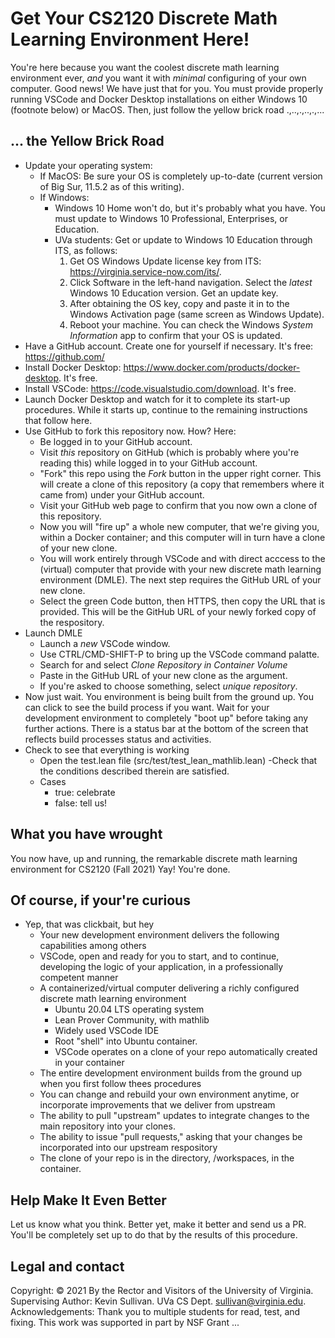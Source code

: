 # Get Your CS2120 Discrete Math Learning Environment Here!

You're here because you want the coolest discrete math learning environment ever, *and* you want it with *minimal* configuring of your own computer. Good news! We have just that for you. You must provide properly running VSCode and Docker Desktop installations on either Windows 10 (footnote below) or MacOS. Then, just follow the yellow brick road .,..,.,..,.,...

## ... the Yellow Brick Road
- Update your operating system:
  - If MacOS: Be sure your OS is completely up-to-date (current version of Big Sur, 11.5.2 as of this writing).
  - If Windows: 
    - Windows 10 Home won't do, but it's probably what you have. You must update to Windows 10 Professional, Enterprises, or Education.
    - UVa students: Get or update to Windows 10 Education through ITS, as follows:
      1. Get OS Windows Update license key from ITS: https://virginia.service-now.com/its/.  
      2. Click Software in the left-hand navigation. Select the *latest* Windows 10 Education version. Get an update key.
      3. After obtaining the OS key, copy and paste it in to the Windows Activation page (same screen as Windows Update).
      4. Reboot your machine. You can check the Windows *System Information* app to confirm that your OS is updated.
- Have a GitHub account. Create one for yourself if necessary. It's free: https://github.com/
- Install Docker Desktop: https://www.docker.com/products/docker-desktop. It's free.
- Install VSCode: https://code.visualstudio.com/download. It's free.
- Launch Docker Desktop and watch for it to complete its start-up procedures. While it starts up, continue to the remaining instructions that follow here. 
- Use GitHub to fork this repository now. How? Here:
  - Be logged in to your GitHub account.
  - Visit *this* repository on GitHub (which is probably where you're reading this) while logged in to your GitHub account.
  - "Fork" this repo using the *Fork* button in the upper right corner. This will create a clone of this repository (a copy that remembers where it came from) under your GitHub account. 
  -   Visit your GitHub web page to confirm that you now own a clone of this repository. 
  -   Now you will "fire up" a whole new computer, that we're giving you, within a Docker container; and this computer will in turn have a clone of your new clone.
  -   You will work entirely through VSCode and with direct acccess to the (virtual) computer that provide with your new discrete math learning environment (DMLE). The next step requires the GitHub URL of your new clone.
  -   Select the green Code button, then HTTPS, then copy the URL that is provided. This will be the GitHub URL of your newly forked copy of the respository.
- Launch DMLE
  - Launch a *new* VSCode window. 
  - Use CTRL/CMD-SHIFT-P to bring up the VSCode command palatte. 
  - Search for and select *Clone Repository in Container Volume*
  - Paste in the GitHub URL of your new clone as the argument.
  - If you're asked to choose something, select *unique repository*.
- Now just wait. You environment is being built from the ground up. You can click to see the build process if you want. Wait for your development environment to completely "boot up" before taking any further actions. There is a status bar at the bottom of the screen that reflects build processes status and activities.
- Check to see that everything is working
  - Open the test.lean file (src/test/test_lean_mathlib.lean)
  -Check that the conditions described therein are satisfied.
  - Cases
    - true: celebrate
    - false: tell us!  

## What you have wrought

You now have, up and running, the remarkable discrete math learning environment for CS2120 (Fall 2021) Yay! You're done.

## Of course, if your're curious
- Yep, that was clickbait, but hey
  - Your new development environment delivers the following capabilities among others
  - VSCode, open and ready for you to start, and to continue, developing the logic of your application, in a professionally competent manner
  - A containerized/virtual computer delivering a richly configured discrete math learning environment
    - Ubuntu 20.04 LTS operating system
    - Lean Prover Community, with mathlib
    - Widely used VSCode IDE
    - Root "shell" into Ubuntu container.
    - VSCode operates on a clone of your repo automatically created in your container
  - The entire development environment builds from the ground up when you first follow thees procedures
  - You can change and rebuild your own environment anytime, or incorporate improvements that we deliver from upstream 
  - The ability to pull "upstream" updates to integrate changes to the main repository into your clones. 
  - The ability to issue "pull requests," asking that your changes be incorporated into our upstream respository 
  - The clone of your repo is in the directory, /workspaces, in the container. 

## Help Make It Even Better
Let us know what you think. Better yet, make it better and send us a PR. You'll be completely set up to do that by the results of this procedure. 


## Legal and contact
Copyright: © 2021 By the Rector and Visitors of the University of Virginia.
Supervising Author: Kevin Sullivan. UVa CS Dept. sullivan@virginia.edu. 
Acknowledgements: Thank you to multiple students for read, test, and fixing. This work was supported in part by NSF Grant ...


